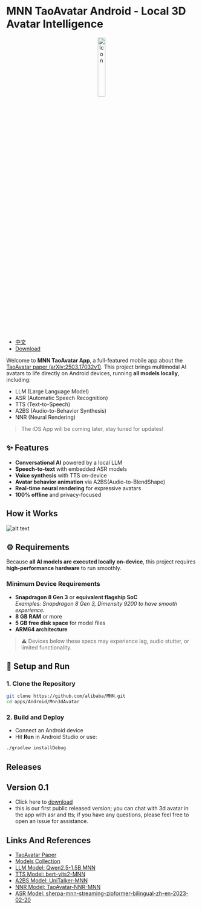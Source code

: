 
# MNN TaoAvatar Android - Local 3D Avatar Intelligence


<p align="center">
  <img width="20%" alt="Icon"  src="https://meta.alicdn.com/data/mnn/avatar/avatar_demo.gif" style="margin: 0 10px;">
</p>

+ [中文](./README_CN.md)
+ [Download](#releases) 

Welcome to **MNN TaoAvatar App**, a full-featured mobile app about the [TaoAvatar paper (arXiv:2503.17032v1)](https://arxiv.org/html/2503.17032v1). This project brings multimodal AI avatars to life directly on Android devices, running **all models locally**, including:

- LLM (Large Language Model)
- ASR (Automatic Speech Recognition)
- TTS (Text-to-Speech)
- A2BS (Audio-to-Behavior Synthesis)
- NNR (Neural Rendering)

> The iOS App will be coming later, stay tuned for updates!

## ✨ Features

- **Conversational AI** powered by a local LLM
- **Speech-to-text** with embedded ASR models
- **Voice synthesis** with TTS on-device
- **Avatar behavior animation** via A2BS(Audio-to-BlendShape)
- **Real-time neural rendering** for expressive avatars
- **100% offline** and privacy-focused

## How it Works
![alt text](tao_avatar_process.jpg)

## ⚙️ Requirements

Because **all AI models are executed locally on-device**, this project requires **high-performance hardware** to run smoothly.

### Minimum Device Requirements

- **Snapdragon 8 Gen 3** or **equivalent flagship SoC**  
  _Examples: Snapdragon 8 Gen 3,  Dimensity 9200 to have smooth experience._
- **8 GB RAM** or more
- **5 GB free disk space** for model files
- **ARM64 architecture**

> ⚠️ Devices below these specs may experience lag, audio stutter, or limited functionality.


## 🚀 Setup and Run

### 1. Clone the Repository

```bash
git clone https://github.com/alibaba/MNN.git
cd apps/Android/Mnn3dAvatar
```

### 2. Build and Deploy

- Connect an Android device
- Hit **Run** in Android Studio or use:

```bash
./gradlew installDebug
```

## Releases
## Version 0.1
+ Click here to [download](https://meta.alicdn.com/data/mnn/avatar/mnn_avatar_0_0_1.apk)
+ this is our first public released version; you can chat with 3d avatar in the app with asr and tts; if you have any questions, please feel free to open an issue for assistance.


## Links And References

- [TaoAvatar Paper](https://arxiv.org/html/2503.17032v1)
- [Models Collection](https://modelscope.cn/collections/TaoAvatar-68d8a46f2e554a)
- [LLM Model: Qwen2.5-1.5B MNN](https://github.com/alibaba/MNN/tree/master/3rd_party/NNR)
- [TTS Model: bert-vits2-MNN](https://modelscope.cn/models/MNN/bert-vits2-MNN)
- [A2BS Model: UniTalker-MNN](https://modelscope.cn/models/MNN/UniTalker-MNN)
- [NNR Model: TaoAvatar-NNR-MNN](https://modelscope.cn/models/MNN/TaoAvatar-NNR-MNN)
- [ASR Model: sherpa-mnn-streaming-zipformer-bilingual-zh-en-2023-02-20](https://modelscope.cn/models/MNN/sherpa-mnn-streaming-zipformer-bilingual-zh-en-2023-02-20)